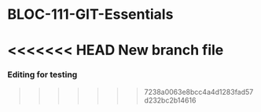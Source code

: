 # BLOC-111-GIT-Essentials

<<<<<<< HEAD
New branch file
=======
### Editing for testing
>>>>>>> 7238a0063e8bcc4a4d1283fad57d232bc2b14616
